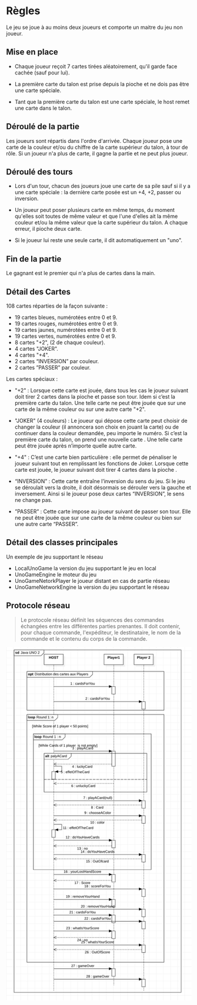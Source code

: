 # Règles

Le jeu se joue à au moins deux joueurs et comporte un maitre du jeu non joueur.

## Mise en place

* Chaque joueur reçoit 7 cartes tirées aléatoirement, qu'il garde face cachée (sauf pour lui).

* La première carte du talon est prise depuis la pioche et ne dois pas être une carte spéciale.

* Tant que la première carte du talon est une carte spéciale, le host remet une carte dans le talon.

## Déroulé de la partie

Les joueurs sont répartis dans l'ordre d'arrivée. Chaque joueur pose une carte de la couleur et/ou du chiffre de la carte supérieur du talon, à tour de rôle. Si un joueur n'a plus de carte, il gagne la partie et ne peut plus joueur.

## Déroulé des tours
* Lors d'un tour, chacun des joueurs joue une carte de sa pile sauf si il y a une carte spéciale : la dernière carte posée est un +4, +2, passer ou inversion.

* Un joueur peut poser plusieurs carte en même temps, du moment qu'elles soit toutes de même valeur et que l'une d'elles ait la même couleur et/ou la même valeur que la carte supérieur du talon. A chaque erreur, il pioche deux carte.

* Si le joueur lui reste une seule carte, il dit automatiquement un "uno".

## Fin de la partie

Le gagnant est le premier qui n'a plus de cartes dans la main.

## Détail des Cartes

108 cartes réparties de la façon suivante :

* 19 cartes bleues, numérotées entre 0 et 9.
* 19 cartes rouges, numérotées entre 0 et 9.
* 19 cartes jaunes, numérotées entre 0 et 9.
* 19 cartes vertes, numérotées entre 0 et 9.
* 8 cartes "+2", (2 de chaque couleur).
* 4 cartes "JOKER".
* 4 cartes "+4".
* 2 cartes “INVERSION” par couleur.
* 2 cartes ”PASSER” par couleur.

Les cartes spéciaux :

* "+2" : Lorsque cette carte est jouée, dans tous les cas le joueur suivant doit tirer 2 cartes dans la pioche et passe son tour. Idem si c’est la première carte du talon. Une telle carte ne peut être jouée que sur une carte de la même couleur ou sur une autre carte "+2".

* "JOKER" (4 couleurs) : Le joueur qui dépose cette carte peut choisir de changer la couleur (il annoncera son choix en jouant la carte) ou de continuer dans la couleur demandée, peu importe le numéro. Si c’est la première carte du talon, on prend une nouvelle carte . Une telle carte peut être jouée après n’importe quelle autre carte.

* "+4" : C’est une carte bien particulière : elle permet de pénaliser le joueur suivant tout en remplissant les fonctions de Joker. Lorsque cette carte est jouée, le joueur suivant doit tirer 4 cartes dans la pioche .

* “INVERSION” : Cette carte entraîne l’inversion du sens du jeu. Si le jeu se déroulait vers la droite, il doit désormais se dérouler vers la gauche et inversement. Ainsi si le joueur pose deux cartes “INVERSION”, le sens ne change pas.

* ”PASSER” : Cette carte impose au joueur suivant de passer son tour. Elle ne peut être jouée que sur une carte de la même couleur ou bien sur une autre carte “PASSER”.


## Détail des classes principales

Un exemple de jeu supportant le réseau

* LocalUnoGame la version du jeu supportant le jeu en local
* UnoGameEngine le moteur du jeu
* UnoGameNetorkPlayer le joueur distant en cas de partie réseau
* UnoGameNetworkEngine la version du jeu supportant le réseau


## Protocole réseau

> Le protocole réseau définit les séquences des commandes échangées entre les différentes parties prenantes. Il doit contenir, pour chaque commande, l'expéditeur, le destinataire, le nom de la commande et le contenu du corps de la commande.

![protocole](doc/Uno_uml.png)